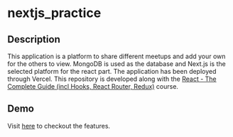 # nextjs_practice

## Description

This application is a platform to share different meetups and add your own for the others to view. MongoDB is used as the database and Next.js is the selected platform for the react part. The application has been deployed through Vercel. This repository is developed along with the [React - The Complete Guide (incl Hooks, React Router, Redux)](https://www.udemy.com/course/react-the-complete-guide-incl-redux/) course.

## Demo 

Visit [here](https://nextjs-practice1-omega.vercel.app/) to checkout the features.